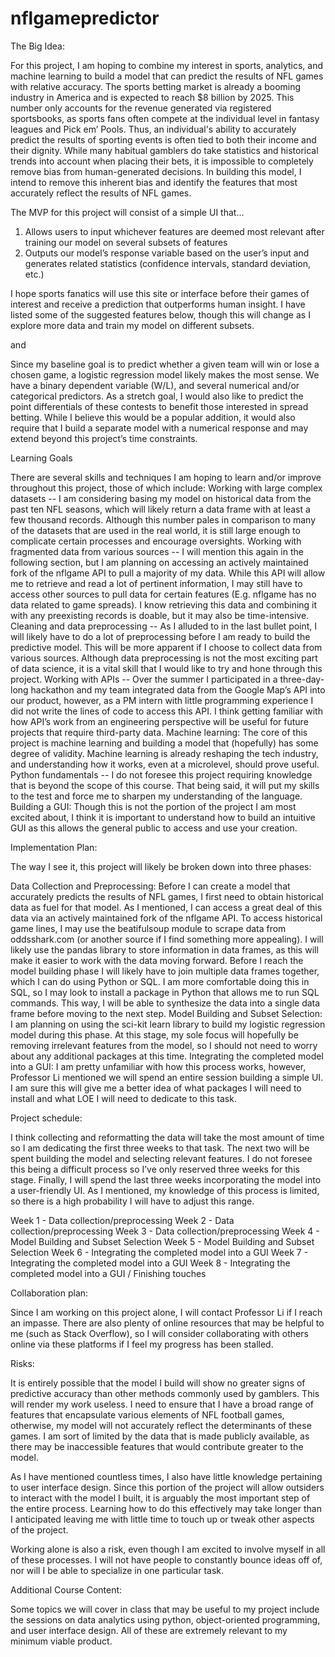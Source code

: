 # nflgamepredictor

The Big Idea:

For this project, I am hoping to combine my interest in sports, analytics, and machine learning to build a model that can predict the results of NFL games with relative accuracy. The sports betting market is already a booming industry in America and is expected to reach $8 billion by 2025. This number only accounts for the revenue generated via registered sportsbooks, as sports fans often compete at the individual level in fantasy leagues and Pick em’ Pools. Thus, an individual's ability to accurately predict the results of sporting events is often tied to both their income and their dignity. While many habitual gamblers do take statistics and historical trends into account when placing their bets, it is impossible to completely remove bias from human-generated decisions. In building this model, I intend to remove this inherent bias and identify the features that most accurately reflect the results of NFL games.

The MVP for this project will consist of a simple UI that... 
1) Allows users to input whichever features are deemed most relevant after training our model on several subsets of features
2) Outputs our model’s response variable based on the user’s input and generates related statistics (confidence intervals, standard deviation, etc.)

I hope sports fanatics will use this site or interface before their games of interest and receive a prediction that outperforms human insight. I have listed some of the suggested features below, though this will change as I explore more data and train my model on different subsets.


and 


 
Since my baseline goal is to predict whether a given team will win or lose a chosen game, a logistic regression model likely makes the most sense. We have a binary dependent variable (W/L), and several numerical and/or categorical predictors. As a stretch goal, I would also like to predict the point differentials of these contests to benefit those interested in spread betting.  While I believe this would be a popular addition, it would also require that I build a separate model with a numerical response and may extend beyond this project’s time constraints.


Learning Goals

There are several skills and techniques I am hoping to learn and/or improve throughout this project, those of which include:
Working with large complex datasets -- I am considering basing my model on historical data from the past ten NFL seasons, which will likely return a data frame with at least a few thousand records. Although this number pales in comparison to many of the datasets that are used in the real world, it is still large enough to complicate certain processes and encourage oversights.
Working with fragmented data from various sources -- I will mention this again in the following section, but I am planning on accessing an actively maintained fork of the nflgame API to pull a majority of my data. While this API will allow me to retrieve and read a lot of pertinent information, I may still have to access other sources to pull data for certain features (E.g. nflgame has no data related to game spreads). I know retrieving this data and combining it with any preexisting records is doable, but it may also be time-intensive. 
Cleaning and data preprocessing -- As I alluded to in the last bullet point, I will likely have to do a lot of preprocessing before I am ready to build the predictive model. This will be more apparent if I choose to collect data from various sources. Although data preprocessing is not the most exciting part of data science, it is a vital skill that I would like to try and hone through this project.
Working with APIs -- Over the summer I participated in a three-day-long hackathon and my team integrated data from the Google Map’s API into our product, however, as a PM intern with little programming experience I did not write the lines of code to access this API. I think getting familiar with how API’s work from an engineering perspective will be useful for future projects that require third-party data.
Machine learning: The core of this project is machine learning and building a model that (hopefully) has some degree of validity. Machine learning is already reshaping the tech industry, and understanding how it works, even at a microlevel, should prove useful.
Python fundamentals -- I do not foresee this project requiring knowledge that is beyond the scope of this course. That being said, it will put my skills to the test and force me to sharpen my understanding of the language.
Building a GUI: Though this is not the portion of the project I am most excited about, I think it is important to understand how to build an intuitive GUI as this allows the general public to access and use your creation.

Implementation Plan:

The way I see it, this project will likely be broken down into three phases:

Data Collection and Preprocessing: Before I can create a model that accurately predicts the results of NFL games, I first need to obtain historical data as fuel for that model. As I mentioned, I can access a great deal of this data via an actively maintained fork of the nflgame API. To access historical game lines, I may use the beatifulsoup module to scrape data from oddsshark.com (or another source if I find something more appealing). I will likely use the pandas library to store information in data frames, as this will make it easier to work with the data moving forward. Before I reach the model building phase I will likely have to join multiple data frames together, which I can do using Python or SQL. I am more comfortable doing this in SQL, so I may look to install a package in Python that allows me to run SQL commands. This way, I will be able to synthesize the data into a single data frame before moving to the next step.
Model Building and Subset Selection: I am planning on using the sci-kit learn library to build my logistic regression model during this phase. At this stage, my sole focus will hopefully be removing irrelevant features from the model, so I should not need to worry about any additional packages at this time.
Integrating the completed model into a GUI: I am pretty unfamiliar with how this process works, however, Professor Li mentioned we will spend an entire session building a simple UI. I am sure this will give me a better idea of what packages I will need to install and what LOE I will need to dedicate to this task.

Project schedule:

I think collecting and reformatting the data will take the most amount of time so I am dedicating the first three weeks to that task. The next two will be spent building the model and selecting relevant features. I do not foresee this being a difficult process so I’ve only reserved three weeks for this stage. Finally, I will spend the last three weeks incorporating the model into a user-friendly UI. As I mentioned, my knowledge of this process is limited, so there is a high probability I will have to adjust this range.

Week 1 - Data collection/preprocessing
Week 2 - Data collection/preprocessing
Week 3 - Data collection/preprocessing
Week 4 - Model Building and Subset Selection
Week 5 - Model Building and Subset Selection
Week 6 - Integrating the completed model into a GUI
Week 7 - Integrating the completed model into a GUI
Week 8 - Integrating the completed model into a GUI / Finishing touches

Collaboration plan: 

Since I am working on this project alone, I will contact Professor Li if I reach an impasse. There are also plenty of online resources that may be helpful to me (such as Stack Overflow), so I will consider collaborating with others online via these platforms if I feel my progress has been stalled.

Risks:

It is entirely possible that the model I build will show no greater signs of predictive accuracy than other methods commonly used by gamblers. This will render my work useless. I need to ensure that I have a broad range of features that encapsulate various elements of NFL football games, otherwise, my model will not accurately reflect the determinants of these games. I am sort of limited by the data that is made publicly available, as there may be inaccessible features that would contribute greater to the model.

As I have mentioned countless times, I also have little knowledge pertaining to user interface design. Since this portion of the project will allow outsiders to interact with the model I built, it is arguably the most important step of the entire process. Learning how to do this effectively may take longer than I anticipated leaving me with little time to touch up or tweak other aspects of the project.

Working alone is also a risk, even though I am excited to involve myself in all of these processes. I will not have people to constantly bounce ideas off of, nor will I be able to specialize in one particular task.

Additional Course Content: 

Some topics we will cover in class that may be useful to my project include the sessions on data analytics using python, object-oriented programming, and user interface design. All of these are extremely relevant to my minimum viable product.

